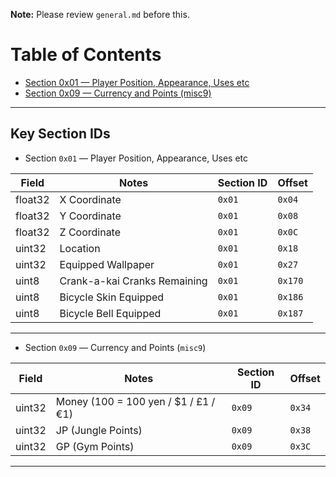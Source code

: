 
 **Note:** Please review `general.md` before this.

# Table of Contents

* [Section 0x01 — Player Position, Appearance, Uses etc](#section-0x01--player-position-appearance-uses-etc)
* [Section 0x09 — Currency and Points (misc9)](#section-0x09--currency-and-points-misc9)

---

## Key Section IDs

- Section `0x01` — Player Position, Appearance, Uses etc

| Field   | Notes                        | Section ID | Offset  |
| ------- | ---------------------------- | ---------- | ------- |
| float32 | X Coordinate                 | `0x01`     | `0x04`  |
| float32 | Y Coordinate                 | `0x01`     | `0x08`  |
| float32 | Z Coordinate                 | `0x01`     | `0x0C`  |
| uint32  | Location                     | `0x01`     | `0x18`  |
| uint32  | Equipped Wallpaper           | `0x01`     | `0x27`  |
| uint8   | Crank-a-kai Cranks Remaining | `0x01`     | `0x170` |
| uint8   | Bicycle Skin Equipped        | `0x01`     | `0x186` |
| uint8   | Bicycle Bell Equipped        | `0x01`     | `0x187` |

---

- Section `0x09` — Currency and Points (`misc9`)

| Field  | Notes                                 | Section ID | Offset |
| ------ | ------------------------------------- | ---------- | ------ |
| uint32 | Money (100 = 100 yen / \$1 / £1 / €1) | `0x09`     | `0x34` |
| uint32 | JP (Jungle Points)                    | `0x09`     | `0x38` |
| uint32 | GP (Gym Points)                       | `0x09`     | `0x3C` |

---


